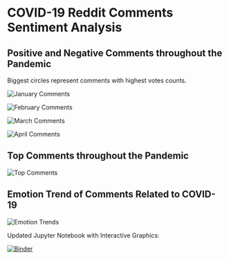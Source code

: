 # COVID-19 Reddit Comments Sentiment Analysis

## Positive and Negative Comments throughout the Pandemic
Biggest circles represent comments with highest votes counts.

![January Comments](https://github.com/manuelbenedicto/COVID-19-Reddit-Comments-Sentiment-Analysis/blob/master/january_comments.png)

![February Comments](https://github.com/manuelbenedicto/COVID-19-Reddit-Comments-Sentiment-Analysis/blob/master/february_comments.png)

![March Comments](https://github.com/manuelbenedicto/COVID-19-Reddit-Comments-Sentiment-Analysis/blob/master/march_comments.png)

![April Comments](https://github.com/manuelbenedicto/COVID-19-Reddit-Comments-Sentiment-Analysis/blob/master/april_comments.png)

## Top Comments throughout the Pandemic

![Top Comments](https://github.com/manuelbenedicto/COVID-19-Reddit-Comments-Sentiment-Analysis/blob/master/top_comments.png)

## Emotion Trend of Comments Related to COVID-19

![Emotion Trends](https://github.com/manuelbenedicto/COVID-19-Reddit-Comments-Sentiment-Analysis/blob/master/emotion_trends.png)

Updated Jupyter Notebook with Interactive Graphics:

[![Binder](https://mybinder.org/badge_logo.svg)](https://mybinder.org/v2/gh/manuelbenedicto/COVID-19-Reddit-Comments-Sentiment-Analysis/master)
